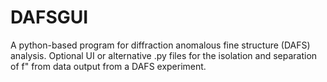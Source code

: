 # DAFSGUI
A python-based program for diffraction anomalous fine structure (DAFS) analysis. Optional UI or alternative .py files for the isolation and separation of f" from data output from a DAFS experiment.
